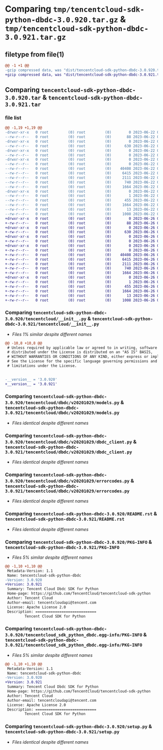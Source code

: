 # Comparing `tmp/tencentcloud-sdk-python-dbdc-3.0.920.tar.gz` & `tmp/tencentcloud-sdk-python-dbdc-3.0.921.tar.gz`

## filetype from file(1)

```diff
@@ -1 +1 @@
-gzip compressed data, was "dist/tencentcloud-sdk-python-dbdc-3.0.920.tar", last modified: Thu Jun 22 00:22:13 2023, max compression
+gzip compressed data, was "dist/tencentcloud-sdk-python-dbdc-3.0.921.tar", last modified: Mon Jun 26 00:22:26 2023, max compression
```

## Comparing `tencentcloud-sdk-python-dbdc-3.0.920.tar` & `tencentcloud-sdk-python-dbdc-3.0.921.tar`

### file list

```diff
@@ -1,19 +1,19 @@
-drwxr-xr-x   0 root         (0) root         (0)        0 2023-06-22 00:22:13.000000 tencentcloud-sdk-python-dbdc-3.0.920/
--rw-r--r--   0 root         (0) root         (0)       88 2023-06-22 00:22:13.000000 tencentcloud-sdk-python-dbdc-3.0.920/setup.cfg
-drwxr-xr-x   0 root         (0) root         (0)        0 2023-06-22 00:22:13.000000 tencentcloud-sdk-python-dbdc-3.0.920/tencentcloud/
--rw-r--r--   0 root         (0) root         (0)      630 2023-06-22 00:22:13.000000 tencentcloud-sdk-python-dbdc-3.0.920/tencentcloud/__init__.py
-drwxr-xr-x   0 root         (0) root         (0)        0 2023-06-22 00:22:13.000000 tencentcloud-sdk-python-dbdc-3.0.920/tencentcloud/dbdc/
--rw-r--r--   0 root         (0) root         (0)        0 2023-06-22 00:22:13.000000 tencentcloud-sdk-python-dbdc-3.0.920/tencentcloud/dbdc/__init__.py
-drwxr-xr-x   0 root         (0) root         (0)        0 2023-06-22 00:22:13.000000 tencentcloud-sdk-python-dbdc-3.0.920/tencentcloud/dbdc/v20201029/
--rw-r--r--   0 root         (0) root         (0)        0 2023-06-22 00:22:13.000000 tencentcloud-sdk-python-dbdc-3.0.920/tencentcloud/dbdc/v20201029/__init__.py
--rw-r--r--   0 root         (0) root         (0)    40408 2023-06-22 00:22:13.000000 tencentcloud-sdk-python-dbdc-3.0.920/tencentcloud/dbdc/v20201029/models.py
--rw-r--r--   0 root         (0) root         (0)     6415 2023-06-22 00:22:13.000000 tencentcloud-sdk-python-dbdc-3.0.920/tencentcloud/dbdc/v20201029/dbdc_client.py
--rw-r--r--   0 root         (0) root         (0)     2111 2023-06-22 00:22:13.000000 tencentcloud-sdk-python-dbdc-3.0.920/tencentcloud/dbdc/v20201029/errorcodes.py
--rw-r--r--   0 root         (0) root         (0)      740 2023-06-22 00:22:13.000000 tencentcloud-sdk-python-dbdc-3.0.920/README.rst
--rw-r--r--   0 root         (0) root         (0)     1664 2023-06-22 00:22:13.000000 tencentcloud-sdk-python-dbdc-3.0.920/PKG-INFO
-drwxr-xr-x   0 root         (0) root         (0)        0 2023-06-22 00:22:13.000000 tencentcloud-sdk-python-dbdc-3.0.920/tencentcloud_sdk_python_dbdc.egg-info/
--rw-r--r--   0 root         (0) root         (0)        1 2023-06-22 00:22:13.000000 tencentcloud-sdk-python-dbdc-3.0.920/tencentcloud_sdk_python_dbdc.egg-info/dependency_links.txt
--rw-r--r--   0 root         (0) root         (0)      455 2023-06-22 00:22:13.000000 tencentcloud-sdk-python-dbdc-3.0.920/tencentcloud_sdk_python_dbdc.egg-info/SOURCES.txt
--rw-r--r--   0 root         (0) root         (0)     1664 2023-06-22 00:22:13.000000 tencentcloud-sdk-python-dbdc-3.0.920/tencentcloud_sdk_python_dbdc.egg-info/PKG-INFO
--rw-r--r--   0 root         (0) root         (0)       13 2023-06-22 00:22:13.000000 tencentcloud-sdk-python-dbdc-3.0.920/tencentcloud_sdk_python_dbdc.egg-info/top_level.txt
--rw-r--r--   0 root         (0) root         (0)     1008 2023-06-22 00:22:13.000000 tencentcloud-sdk-python-dbdc-3.0.920/setup.py
+drwxr-xr-x   0 root         (0) root         (0)        0 2023-06-26 00:22:26.000000 tencentcloud-sdk-python-dbdc-3.0.921/
+-rw-r--r--   0 root         (0) root         (0)       88 2023-06-26 00:22:26.000000 tencentcloud-sdk-python-dbdc-3.0.921/setup.cfg
+drwxr-xr-x   0 root         (0) root         (0)        0 2023-06-26 00:22:26.000000 tencentcloud-sdk-python-dbdc-3.0.921/tencentcloud/
+-rw-r--r--   0 root         (0) root         (0)      630 2023-06-26 00:22:26.000000 tencentcloud-sdk-python-dbdc-3.0.921/tencentcloud/__init__.py
+drwxr-xr-x   0 root         (0) root         (0)        0 2023-06-26 00:22:26.000000 tencentcloud-sdk-python-dbdc-3.0.921/tencentcloud/dbdc/
+-rw-r--r--   0 root         (0) root         (0)        0 2023-06-26 00:22:26.000000 tencentcloud-sdk-python-dbdc-3.0.921/tencentcloud/dbdc/__init__.py
+drwxr-xr-x   0 root         (0) root         (0)        0 2023-06-26 00:22:26.000000 tencentcloud-sdk-python-dbdc-3.0.921/tencentcloud/dbdc/v20201029/
+-rw-r--r--   0 root         (0) root         (0)        0 2023-06-26 00:22:26.000000 tencentcloud-sdk-python-dbdc-3.0.921/tencentcloud/dbdc/v20201029/__init__.py
+-rw-r--r--   0 root         (0) root         (0)    40408 2023-06-26 00:22:26.000000 tencentcloud-sdk-python-dbdc-3.0.921/tencentcloud/dbdc/v20201029/models.py
+-rw-r--r--   0 root         (0) root         (0)     6415 2023-06-26 00:22:26.000000 tencentcloud-sdk-python-dbdc-3.0.921/tencentcloud/dbdc/v20201029/dbdc_client.py
+-rw-r--r--   0 root         (0) root         (0)     2111 2023-06-26 00:22:26.000000 tencentcloud-sdk-python-dbdc-3.0.921/tencentcloud/dbdc/v20201029/errorcodes.py
+-rw-r--r--   0 root         (0) root         (0)      740 2023-06-26 00:22:26.000000 tencentcloud-sdk-python-dbdc-3.0.921/README.rst
+-rw-r--r--   0 root         (0) root         (0)     1664 2023-06-26 00:22:26.000000 tencentcloud-sdk-python-dbdc-3.0.921/PKG-INFO
+drwxr-xr-x   0 root         (0) root         (0)        0 2023-06-26 00:22:26.000000 tencentcloud-sdk-python-dbdc-3.0.921/tencentcloud_sdk_python_dbdc.egg-info/
+-rw-r--r--   0 root         (0) root         (0)        1 2023-06-26 00:22:26.000000 tencentcloud-sdk-python-dbdc-3.0.921/tencentcloud_sdk_python_dbdc.egg-info/dependency_links.txt
+-rw-r--r--   0 root         (0) root         (0)      455 2023-06-26 00:22:26.000000 tencentcloud-sdk-python-dbdc-3.0.921/tencentcloud_sdk_python_dbdc.egg-info/SOURCES.txt
+-rw-r--r--   0 root         (0) root         (0)     1664 2023-06-26 00:22:26.000000 tencentcloud-sdk-python-dbdc-3.0.921/tencentcloud_sdk_python_dbdc.egg-info/PKG-INFO
+-rw-r--r--   0 root         (0) root         (0)       13 2023-06-26 00:22:26.000000 tencentcloud-sdk-python-dbdc-3.0.921/tencentcloud_sdk_python_dbdc.egg-info/top_level.txt
+-rw-r--r--   0 root         (0) root         (0)     1008 2023-06-26 00:22:26.000000 tencentcloud-sdk-python-dbdc-3.0.921/setup.py
```

### Comparing `tencentcloud-sdk-python-dbdc-3.0.920/tencentcloud/__init__.py` & `tencentcloud-sdk-python-dbdc-3.0.921/tencentcloud/__init__.py`

 * *Files 1% similar despite different names*

```diff
@@ -10,8 +10,8 @@
 # Unless required by applicable law or agreed to in writing, software
 # distributed under the License is distributed on an "AS IS" BASIS,
 # WITHOUT WARRANTIES OR CONDITIONS OF ANY KIND, either express or implied.
 # See the License for the specific language governing permissions and
 # limitations under the License.
 
 
-__version__ = '3.0.920'
+__version__ = '3.0.921'
```

### Comparing `tencentcloud-sdk-python-dbdc-3.0.920/tencentcloud/dbdc/v20201029/models.py` & `tencentcloud-sdk-python-dbdc-3.0.921/tencentcloud/dbdc/v20201029/models.py`

 * *Files identical despite different names*

### Comparing `tencentcloud-sdk-python-dbdc-3.0.920/tencentcloud/dbdc/v20201029/dbdc_client.py` & `tencentcloud-sdk-python-dbdc-3.0.921/tencentcloud/dbdc/v20201029/dbdc_client.py`

 * *Files identical despite different names*

### Comparing `tencentcloud-sdk-python-dbdc-3.0.920/tencentcloud/dbdc/v20201029/errorcodes.py` & `tencentcloud-sdk-python-dbdc-3.0.921/tencentcloud/dbdc/v20201029/errorcodes.py`

 * *Files identical despite different names*

### Comparing `tencentcloud-sdk-python-dbdc-3.0.920/README.rst` & `tencentcloud-sdk-python-dbdc-3.0.921/README.rst`

 * *Files identical despite different names*

### Comparing `tencentcloud-sdk-python-dbdc-3.0.920/PKG-INFO` & `tencentcloud-sdk-python-dbdc-3.0.921/PKG-INFO`

 * *Files 5% similar despite different names*

```diff
@@ -1,10 +1,10 @@
 Metadata-Version: 1.1
 Name: tencentcloud-sdk-python-dbdc
-Version: 3.0.920
+Version: 3.0.921
 Summary: Tencent Cloud Dbdc SDK for Python
 Home-page: https://github.com/TencentCloud/tencentcloud-sdk-python
 Author: Tencent Cloud
 Author-email: tencentcloudapi@tencent.com
 License: Apache License 2.0
 Description: ============================
         Tencent Cloud SDK for Python
```

### Comparing `tencentcloud-sdk-python-dbdc-3.0.920/tencentcloud_sdk_python_dbdc.egg-info/PKG-INFO` & `tencentcloud-sdk-python-dbdc-3.0.921/tencentcloud_sdk_python_dbdc.egg-info/PKG-INFO`

 * *Files 5% similar despite different names*

```diff
@@ -1,10 +1,10 @@
 Metadata-Version: 1.1
 Name: tencentcloud-sdk-python-dbdc
-Version: 3.0.920
+Version: 3.0.921
 Summary: Tencent Cloud Dbdc SDK for Python
 Home-page: https://github.com/TencentCloud/tencentcloud-sdk-python
 Author: Tencent Cloud
 Author-email: tencentcloudapi@tencent.com
 License: Apache License 2.0
 Description: ============================
         Tencent Cloud SDK for Python
```

### Comparing `tencentcloud-sdk-python-dbdc-3.0.920/setup.py` & `tencentcloud-sdk-python-dbdc-3.0.921/setup.py`

 * *Files identical despite different names*

